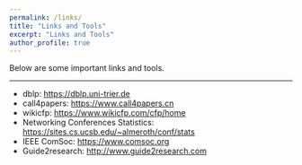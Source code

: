 ```yaml
---
permalink: /links/
title: "Links and Tools"
excerpt: "Links and Tools"
author_profile: true
---
```

Below are some important links and tools. 

--------
* dblp: <a href="https://dblp.uni-trier.de/" target="_blank">https://dblp.uni-trier.de</a>
* call4papers: <a href="https://www.call4papers.cn/" target="_blank">https://www.call4papers.cn</a>
* wikicfp: <a href="https://https://www.wikicfp.com/cfp/home/" target="_blank">https://www.wikicfp.com/cfp/home</a>
* Networking Conferences Statistics: <a href="https://sites.cs.ucsb.edu/~almeroth/conf/stats/" target="_blank">https://sites.cs.ucsb.edu/~almeroth/conf/stats</a>
* IEEE ComSoc: <a href="https://www.comsoc.org/" target="_blank">https://www.comsoc.org</a>
* Guide2research: <a href="http://www.guide2research.com/" target="_blank">http://www.guide2research.com</a>
